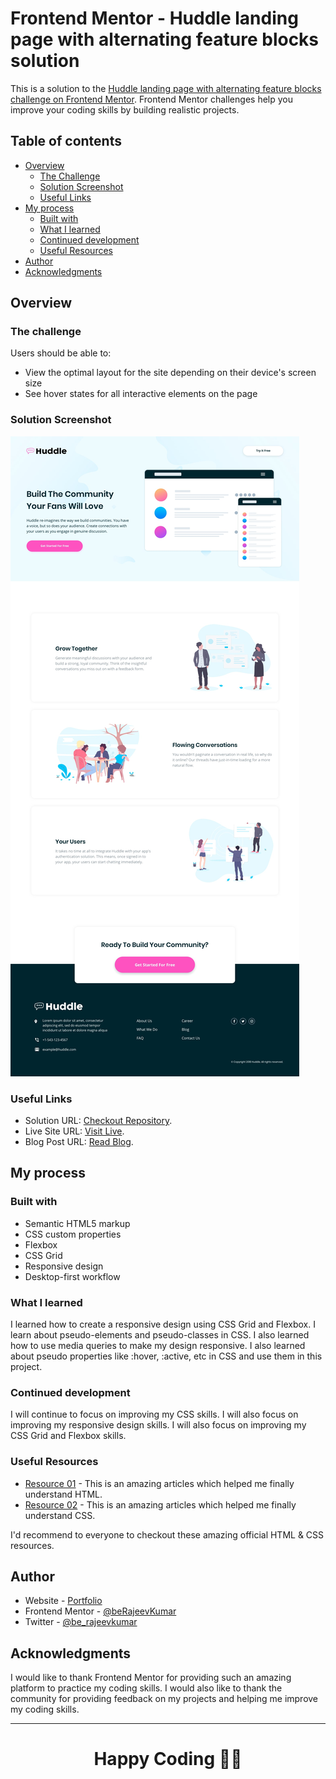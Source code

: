 # Frontend Mentor - Huddle landing page with alternating feature blocks solution

This is a solution to the [Huddle landing page with alternating feature blocks challenge on Frontend Mentor](https://www.frontendmentor.io/challenges/huddle-landing-page-with-alternating-feature-blocks-5ca5f5981e82137ec91a5100). Frontend Mentor challenges help you improve your coding skills by building realistic projects.

## Table of contents

- [Overview](#overview)
  - [The Challenge](#the-challenge)
  - [Solution Screenshot](#screenshot)
  - [Useful Links](#links)
- [My process](#my-process)
  - [Built with](#built-with)
  - [What I learned](#what-i-learned)
  - [Continued development](#continued-development)
  - [Useful Resources](#useful-resources)
- [Author](#author)
- [Acknowledgments](#acknowledgments)

## Overview

### The challenge

Users should be able to:

- View the optimal layout for the site depending on their device's screen size
- See hover states for all interactive elements on the page

### Solution Screenshot

![Solution Screenshot](./design/desktop-design.jpg)

### Useful Links

- Solution URL: [Checkout Repository](https://github.com/beRajeevKumar/Huddle_Community.git).
- Live Site URL: [Visit Live](https://huddle-rajeev.netlify.app/).
- Blog Post URL: [Read Blog](https://www.iamrajeev.me/blog/qr-code-component-using-html-and-css).

## My process

### Built with

- Semantic HTML5 markup
- CSS custom properties
- Flexbox
- CSS Grid
- Responsive design
- Desktop-first workflow

### What I learned

I learned how to create a responsive design using CSS Grid and Flexbox. I learn about pseudo-elements and pseudo-classes in CSS. I also learned how to use media queries to make my design responsive. I also learned about pseudo properties like :hover, :active, etc in CSS and use them in this project.

### Continued development

I will continue to focus on improving my CSS skills. I will also focus on improving my responsive design skills. I will also focus on improving my CSS Grid and Flexbox skills.

### Useful Resources

- [Resource 01](https://developer.mozilla.org/en-US/docs/Learn/HTML) - This is an amazing articles which helped me finally understand HTML.
- [Resource 02](https://developer.mozilla.org/en-US/docs/Learn/CSS) - This is an amazing articles which helped me finally understand CSS.

I'd recommend to everyone to checkout these amazing official HTML & CSS resources.

## Author

- Website - [Portfolio](https://www.iamrajeev.me)
- Frontend Mentor - [@beRajeevKumar](https://www.frontendmentor.io/profile/beRajeevKumar)
- Twitter - [@be_rajeevkumar](https://x.com/be_rajeevkumar)

## Acknowledgments

I would like to thank Frontend Mentor for providing such an amazing platform to practice my coding skills. I would also like to thank the community for providing feedback on my projects and helping me improve my coding skills.

<hr>
<h1 align=center>Happy Coding 👨‍💻</h1>
